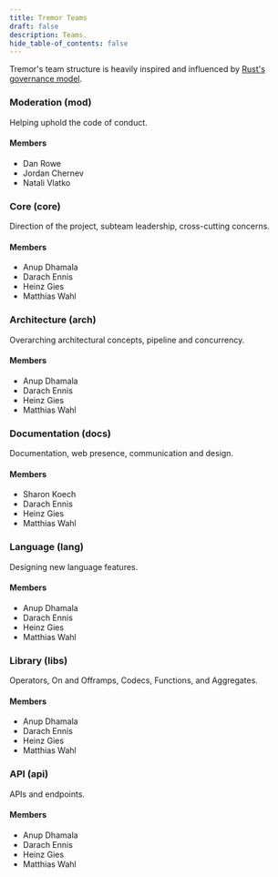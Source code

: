 ```yaml
---
title: Tremor Teams
draft: false
description: Teams.
hide_table-of_contents: false
---
```


Tremor's team structure is heavily inspired and influenced by [Rust's governance model](https://www.rust-lang.org/governance).

### Moderation (mod)

Helping uphold the code of conduct.

#### Members

* Dan Rowe
* Jordan Chernev
* Natali Vlatko

### Core (core)

Direction of the project, subteam leadership, cross-cutting concerns.

#### Members

* Anup Dhamala
* Darach Ennis
* Heinz Gies
* Matthias Wahl

### Architecture (arch)

Overarching architectural concepts, pipeline and concurrency.

#### Members

* Anup Dhamala
* Darach Ennis
* Heinz Gies
* Matthias Wahl


### Documentation (docs)

Documentation, web presence, communication and design.

#### Members

* Sharon Koech
* Darach Ennis
* Heinz Gies
* Matthias Wahl

### Language (lang)

Designing new language features.

#### Members

* Anup Dhamala
* Darach Ennis
* Heinz Gies
* Matthias Wahl

### Library (libs)

Operators, On and Offramps, Codecs, Functions, and Aggregates.

#### Members

* Anup Dhamala
* Darach Ennis
* Heinz Gies
* Matthias Wahl

### API (api)

APIs and endpoints.

#### Members

* Anup Dhamala
* Darach Ennis
* Heinz Gies
* Matthias Wahl
